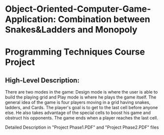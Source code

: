 # Object-Oriented-Computer-Game-Application: Combination between Snakes&Ladders and Monopoly
# Programming Techniques Course Project

## High-Level Description:
There are two modes in the game: Design mode is where the user is able to build the playing grid and Play mode is where he plays the game itself.
The general idea of the game is four players moving in a grid having snakes, ladders, and Cards.
The player's goal is to get to the last cell before anyone else. He also takes advantage of the special cells to boost his game and obstruct his opponents.
The game ends when a player reaches the last cell.

Detailed Description in "Project Phase1.PDF" and "Project Phase2.PDF" files
